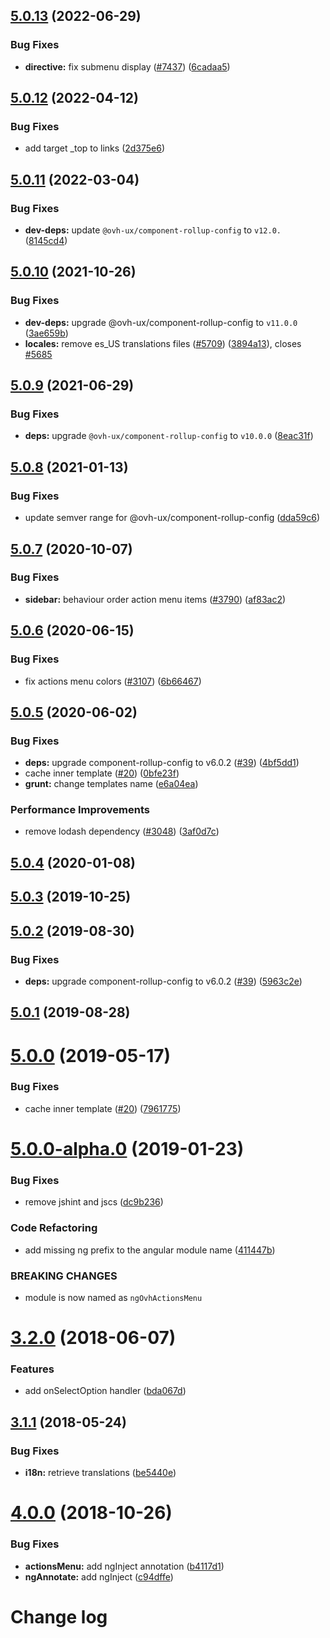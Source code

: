 ## [5.0.13](https://github.com/ovh/manager/compare/@ovh-ux/ng-ovh-actions-menu@5.0.12...@ovh-ux/ng-ovh-actions-menu@5.0.13) (2022-06-29)


### Bug Fixes

* **directive:** fix submenu display ([#7437](https://github.com/ovh/manager/issues/7437)) ([6cadaa5](https://github.com/ovh/manager/commit/6cadaa5e00404bd4ac5f311ee280782ba8ca603f))



## [5.0.12](https://github.com/ovh/manager/compare/@ovh-ux/ng-ovh-actions-menu@5.0.11...@ovh-ux/ng-ovh-actions-menu@5.0.12) (2022-04-12)


### Bug Fixes

* add target _top to links ([2d375e6](https://github.com/ovh/manager/commit/2d375e6ac23773f6d4f9780aa3fa8df903692adc))



## [5.0.11](https://github.com/ovh/manager/compare/@ovh-ux/ng-ovh-actions-menu@5.0.10...@ovh-ux/ng-ovh-actions-menu@5.0.11) (2022-03-04)


### Bug Fixes

* **dev-deps:** update `@ovh-ux/component-rollup-config` to `v12.0.` ([8145cd4](https://github.com/ovh/manager/commit/8145cd44a34cec071db4b5267182705625951077))



## [5.0.10](https://github.com/ovh/manager/compare/@ovh-ux/ng-ovh-actions-menu@5.0.9...@ovh-ux/ng-ovh-actions-menu@5.0.10) (2021-10-26)


### Bug Fixes

* **dev-deps:** upgrade @ovh-ux/component-rollup-config to `v11.0.0` ([3ae659b](https://github.com/ovh/manager/commit/3ae659bea59244fd5660375b9dac52055cc374b0))
* **locales:** remove es_US translations files ([#5709](https://github.com/ovh/manager/issues/5709)) ([3894a13](https://github.com/ovh/manager/commit/3894a1388393ea08b51e08bbfda416e7746fc8ca)), closes [#5685](https://github.com/ovh/manager/issues/5685)



## [5.0.9](https://github.com/ovh/manager/compare/@ovh-ux/ng-ovh-actions-menu@5.0.8...@ovh-ux/ng-ovh-actions-menu@5.0.9) (2021-06-29)


### Bug Fixes

* **deps:** upgrade `@ovh-ux/component-rollup-config` to `v10.0.0` ([8eac31f](https://github.com/ovh/manager/commit/8eac31f81e46d1570c131cf55788d6435842ab6d))



## [5.0.8](https://github.com/ovh/manager/compare/@ovh-ux/ng-ovh-actions-menu@5.0.7...@ovh-ux/ng-ovh-actions-menu@5.0.8) (2021-01-13)


### Bug Fixes

* update semver range for @ovh-ux/component-rollup-config ([dda59c6](https://github.com/ovh/manager/commit/dda59c6b71cb4ad9ab98f06a0bf995a7eb45a1d9))



## [5.0.7](https://github.com/ovh/manager/compare/@ovh-ux/ng-ovh-actions-menu@5.0.6...@ovh-ux/ng-ovh-actions-menu@5.0.7) (2020-10-07)


### Bug Fixes

* **sidebar:** behaviour order action menu items ([#3790](https://github.com/ovh/manager/issues/3790)) ([af83ac2](https://github.com/ovh/manager/commit/af83ac2bcf390b789f28295bef2b1e6e7159cd9d))



## [5.0.6](https://github.com/ovh/manager/compare/@ovh-ux/ng-ovh-actions-menu@5.0.5...@ovh-ux/ng-ovh-actions-menu@5.0.6) (2020-06-15)


### Bug Fixes

* fix actions menu colors ([#3107](https://github.com/ovh/manager/issues/3107)) ([6b66467](https://github.com/ovh/manager/commit/6b6646735ad0021d4b28a7df0704e9c507a3ea3f))



## [5.0.5](https://github.com/ovh/manager/compare/@ovh-ux/ng-ovh-actions-menu@5.0.4...@ovh-ux/ng-ovh-actions-menu@5.0.5) (2020-06-02)


### Bug Fixes

* **deps:** upgrade component-rollup-config to v6.0.2 ([#39](https://github.com/ovh/manager/issues/39)) ([4bf5dd1](https://github.com/ovh/manager/commit/4bf5dd12eefe5361d4876e634f8802d4ff617849))
* cache inner template ([#20](https://github.com/ovh/manager/issues/20)) ([0bfe23f](https://github.com/ovh/manager/commit/0bfe23feedfb5bee28bc9dcf6c163b91670e690a))
* **grunt:** change templates name ([e6a04ea](https://github.com/ovh/manager/commit/e6a04ea6b25b756831c1b73446a6fa0505d6ce56))


### Performance Improvements

* remove lodash dependency ([#3048](https://github.com/ovh/manager/issues/3048)) ([3af0d7c](https://github.com/ovh/manager/commit/3af0d7cbd4ffa60092fac52df3c9759866910205))



## [5.0.4](https://github.com/ovh-ux/ng-ovh-actions-menu/compare/v5.0.3...v5.0.4) (2020-01-08)



## [5.0.3](https://github.com/ovh-ux/ng-ovh-actions-menu/compare/v5.0.2...v5.0.3) (2019-10-25)



## [5.0.2](https://github.com/ovh-ux/ng-ovh-actions-menu/compare/v5.0.1...v5.0.2) (2019-08-30)


### Bug Fixes

* **deps:** upgrade component-rollup-config to v6.0.2 ([#39](https://github.com/ovh-ux/ng-ovh-actions-menu/issues/39)) ([5963c2e](https://github.com/ovh-ux/ng-ovh-actions-menu/commit/5963c2e))



## [5.0.1](https://github.com/ovh-ux/ng-ovh-actions-menu/compare/v5.0.0...v5.0.1) (2019-08-28)



# [5.0.0](https://github.com/ovh-ux/ng-ovh-actions-menu/compare/v5.0.0-alpha.0...v5.0.0) (2019-05-17)


### Bug Fixes

* cache inner template ([#20](https://github.com/ovh-ux/ng-ovh-actions-menu/issues/20)) ([7961775](https://github.com/ovh-ux/ng-ovh-actions-menu/commit/7961775))



# [5.0.0-alpha.0](https://github.com/ovh-ux/ng-ovh-actions-menu/compare/v4.0.0...v5.0.0-alpha.0) (2019-01-23)


### Bug Fixes

* remove jshint and jscs ([dc9b236](https://github.com/ovh-ux/ng-ovh-actions-menu/commit/dc9b236))


### Code Refactoring

* add missing ng prefix to the angular module name ([411447b](https://github.com/ovh-ux/ng-ovh-actions-menu/commit/411447b))


### BREAKING CHANGES

* module is now named as `ngOvhActionsMenu`



# [3.2.0](https://github.com/ovh-ux/ng-ovh-actions-menu/compare/v3.1.1...v3.2.0) (2018-06-07)


### Features

* add onSelectOption handler ([bda067d](https://github.com/ovh-ux/ng-ovh-actions-menu/commit/bda067d))



## [3.1.1](https://github.com/ovh-ux/ng-ovh-actions-menu/compare/v3.1.0...v3.1.1) (2018-05-24)


### Bug Fixes

* **i18n:** retrieve translations ([be5440e](https://github.com/ovh-ux/ng-ovh-actions-menu/commit/be5440e))



<a name="4.0.0"></a>
# [4.0.0](https://github.com/ovh-ux/ovh-angular-actions-menu/compare/v3.1.0...v4.0.0) (2018-10-26)


### Bug Fixes

* **actionsMenu:** add ngInject annotation ([b4117d1](https://github.com/ovh-ux/ovh-angular-actions-menu/commit/b4117d1))
* **ngAnnotate:** add ngInject ([c94dffe](https://github.com/ovh-ux/ovh-angular-actions-menu/commit/c94dffe))



# Change log
